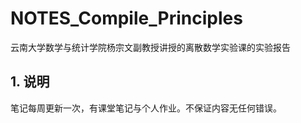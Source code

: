 # NOTES_Compile_Principles
云南大学数学与统计学院杨宗文副教授讲授的离散数学实验课的实验报告
## 1. 说明

笔记每周更新一次，有课堂笔记与个人作业。不保证内容无任何错误。